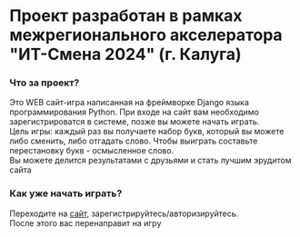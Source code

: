 # Проект разработан в рамках межрегионального акселератора "ИТ-Смена 2024" (г. Калуга)
### Что за проект?
Это WEB сайт-игра написанная на фреймворке Django языка программирования Python. При входе на сайт вам необходимо зарегистрироватся в системе, позже вы можете начать играть. <br>
Цель игры: каждый раз вы получаете набор букв, который вы можете либо сменить, либо отгадать слово. Чтобы выиграть составьте перестановку букв - осмысленное слово. <br>
Вы можете делится результатами с друзьями и стать лучшим эрудитом сайта
### Как уже начать играть?
Переходите на <a href="https://paulbaur.pythonanywhere.com/login">сайт</a>, зарегистрируйтесь/авторизируйтесь. <br>После этого вас перенаправит на игру
